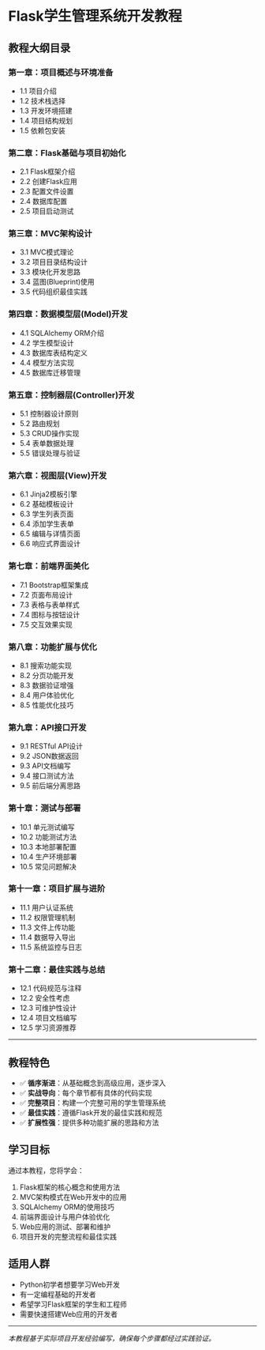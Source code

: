 # Flask学生管理系统开发教程

## 教程大纲目录

### 第一章：项目概述与环境准备
- 1.1 项目介绍
- 1.2 技术栈选择
- 1.3 开发环境搭建
- 1.4 项目结构规划
- 1.5 依赖包安装

### 第二章：Flask基础与项目初始化
- 2.1 Flask框架介绍
- 2.2 创建Flask应用
- 2.3 配置文件设置
- 2.4 数据库配置
- 2.5 项目启动测试

### 第三章：MVC架构设计
- 3.1 MVC模式理论
- 3.2 项目目录结构设计
- 3.3 模块化开发思路
- 3.4 蓝图(Blueprint)使用
- 3.5 代码组织最佳实践

### 第四章：数据模型层(Model)开发
- 4.1 SQLAlchemy ORM介绍
- 4.2 学生模型设计
- 4.3 数据库表结构定义
- 4.4 模型方法实现
- 4.5 数据库迁移管理

### 第五章：控制器层(Controller)开发
- 5.1 控制器设计原则
- 5.2 路由规划
- 5.3 CRUD操作实现
- 5.4 表单数据处理
- 5.5 错误处理与验证

### 第六章：视图层(View)开发
- 6.1 Jinja2模板引擎
- 6.2 基础模板设计
- 6.3 学生列表页面
- 6.4 添加学生表单
- 6.5 编辑与详情页面
- 6.6 响应式界面设计

### 第七章：前端界面美化
- 7.1 Bootstrap框架集成
- 7.2 页面布局设计
- 7.3 表格与表单样式
- 7.4 图标与按钮设计
- 7.5 交互效果实现

### 第八章：功能扩展与优化
- 8.1 搜索功能实现
- 8.2 分页功能开发
- 8.3 数据验证增强
- 8.4 用户体验优化
- 8.5 性能优化技巧

### 第九章：API接口开发
- 9.1 RESTful API设计
- 9.2 JSON数据返回
- 9.3 API文档编写
- 9.4 接口测试方法
- 9.5 前后端分离思路

### 第十章：测试与部署
- 10.1 单元测试编写
- 10.2 功能测试方法
- 10.3 本地部署配置
- 10.4 生产环境部署
- 10.5 常见问题解决

### 第十一章：项目扩展与进阶
- 11.1 用户认证系统
- 11.2 权限管理机制
- 11.3 文件上传功能
- 11.4 数据导入导出
- 11.5 系统监控与日志

### 第十二章：最佳实践与总结
- 12.1 代码规范与注释
- 12.2 安全性考虑
- 12.3 可维护性设计
- 12.4 项目文档编写
- 12.5 学习资源推荐

---

## 教程特色

- ✅ **循序渐进**：从基础概念到高级应用，逐步深入
- ✅ **实战导向**：每个章节都有具体的代码实现
- ✅ **完整项目**：构建一个完整可用的学生管理系统
- ✅ **最佳实践**：遵循Flask开发的最佳实践和规范
- ✅ **扩展性强**：提供多种功能扩展的思路和方法

## 学习目标

通过本教程，您将学会：
1. Flask框架的核心概念和使用方法
2. MVC架构模式在Web开发中的应用
3. SQLAlchemy ORM的使用技巧
4. 前端界面设计与用户体验优化
5. Web应用的测试、部署和维护
6. 项目开发的完整流程和最佳实践

## 适用人群

- Python初学者想要学习Web开发
- 有一定编程基础的开发者
- 希望学习Flask框架的学生和工程师
- 需要快速搭建Web应用的开发者

---

*本教程基于实际项目开发经验编写，确保每个步骤都经过实践验证。*